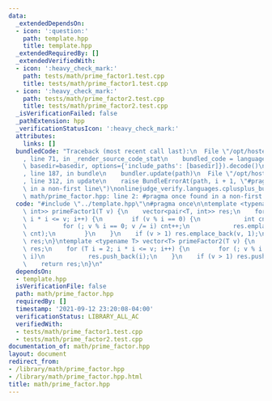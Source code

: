 ```yaml
---
data:
  _extendedDependsOn:
  - icon: ':question:'
    path: template.hpp
    title: template.hpp
  _extendedRequiredBy: []
  _extendedVerifiedWith:
  - icon: ':heavy_check_mark:'
    path: tests/math/prime_factor1.test.cpp
    title: tests/math/prime_factor1.test.cpp
  - icon: ':heavy_check_mark:'
    path: tests/math/prime_factor2.test.cpp
    title: tests/math/prime_factor2.test.cpp
  _isVerificationFailed: false
  _pathExtension: hpp
  _verificationStatusIcon: ':heavy_check_mark:'
  attributes:
    links: []
  bundledCode: "Traceback (most recent call last):\n  File \"/opt/hostedtoolcache/Python/3.10.1/x64/lib/python3.10/site-packages/onlinejudge_verify/documentation/build.py\"\
    , line 71, in _render_source_code_stat\n    bundled_code = language.bundle(stat.path,\
    \ basedir=basedir, options={'include_paths': [basedir]}).decode()\n  File \"/opt/hostedtoolcache/Python/3.10.1/x64/lib/python3.10/site-packages/onlinejudge_verify/languages/cplusplus.py\"\
    , line 187, in bundle\n    bundler.update(path)\n  File \"/opt/hostedtoolcache/Python/3.10.1/x64/lib/python3.10/site-packages/onlinejudge_verify/languages/cplusplus_bundle.py\"\
    , line 312, in update\n    raise BundleErrorAt(path, i + 1, \"#pragma once found\
    \ in a non-first line\")\nonlinejudge_verify.languages.cplusplus_bundle.BundleErrorAt:\
    \ math/prime_factor.hpp: line 2: #pragma once found in a non-first line\n"
  code: "#include \"../template.hpp\"\n#pragma once\n\ntemplate <typename T> vector<pair<T,\
    \ int>> primeFactor1(T v) {\n    vector<pair<T, int>> res;\n    for (T i = 2;\
    \ i * i <= v; i++) {\n        if (v % i == 0) {\n            int cnt = 0;\n  \
    \          for (; v % i == 0; v /= i) cnt++;\n            res.emplace_back(i,\
    \ cnt);\n        }\n    }\n    if (v > 1) res.emplace_back(v, 1);\n    return\
    \ res;\n}\ntemplate <typename T> vector<T> primeFactor2(T v) {\n    vector<T>\
    \ res;\n    for (T i = 2; i * i <= v; i++) {\n        for (; v % i == 0; v /=\
    \ i)\n            res.push_back(i);\n    }\n    if (v > 1) res.push_back(v);\n\
    \    return res;\n}\n"
  dependsOn:
  - template.hpp
  isVerificationFile: false
  path: math/prime_factor.hpp
  requiredBy: []
  timestamp: '2021-09-12 23:20:08-04:00'
  verificationStatus: LIBRARY_ALL_AC
  verifiedWith:
  - tests/math/prime_factor1.test.cpp
  - tests/math/prime_factor2.test.cpp
documentation_of: math/prime_factor.hpp
layout: document
redirect_from:
- /library/math/prime_factor.hpp
- /library/math/prime_factor.hpp.html
title: math/prime_factor.hpp
---
```

